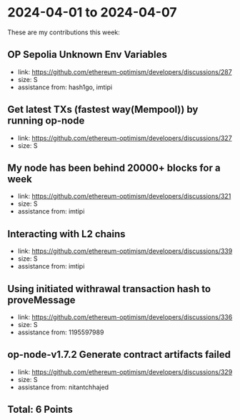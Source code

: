 # 2024-04-01 to 2024-04-07

These are my contributions this week:

## OP Sepolia Unknown Env Variables
* link: https://github.com/ethereum-optimism/developers/discussions/287
* size: S
* assistance from: hash1go, imtipi

## Get latest TXs (fastest way(Mempool)) by running op-node
* link: https://github.com/ethereum-optimism/developers/discussions/327
* size: S

## My node has been behind 20000+ blocks for a week
* link: https://github.com/ethereum-optimism/developers/discussions/321
* size: S
* assistance from: imtipi

## Interacting with L2 chains
* link: https://github.com/ethereum-optimism/developers/discussions/339
* size: S
* assistance from: imtipi

## Using initiated withrawal transaction hash to proveMessage
* link: https://github.com/ethereum-optimism/developers/discussions/336
* size: S
* assistance from: 1195597989

## op-node-v1.7.2 Generate contract artifacts failed
* link: https://github.com/ethereum-optimism/developers/discussions/329
* size: S
* assistance from: nitantchhajed

## Total: 6 Points
